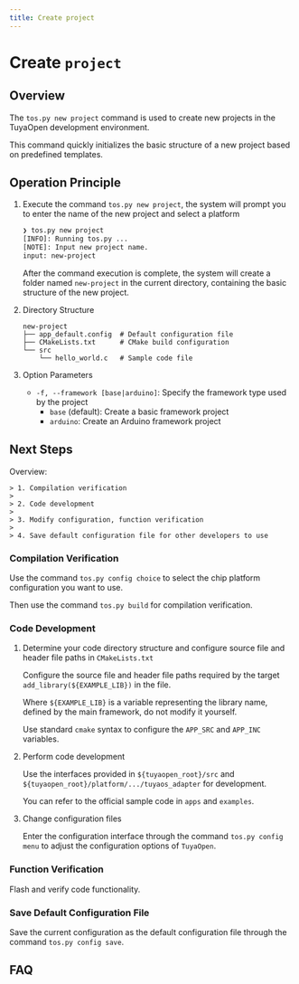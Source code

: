 ```yaml
---
title: Create project
---
```


# Create `project`

## Overview

The `tos.py new project` command is used to create new projects in the TuyaOpen development environment.

This command quickly initializes the basic structure of a new project based on predefined templates.

## Operation Principle

1. Execute the command `tos.py new project`, the system will prompt you to enter the name of the new project and select a platform

    ```bash
    ❯ tos.py new project
    [INFO]: Running tos.py ...
    [NOTE]: Input new project name.
    input: new-project
    ```

    After the command execution is complete, the system will create a folder named `new-project` in the current directory, containing the basic structure of the new project.

1. Directory Structure

    ```
    new-project
    ├── app_default.config  # Default configuration file
    ├── CMakeLists.txt      # CMake build configuration
    └── src
        └── hello_world.c   # Sample code file
    ```

1. Option Parameters

    - `-f, --framework [base|arduino]`: Specify the framework type used by the project
        - `base` (default): Create a basic framework project
        - `arduino`: Create an Arduino framework project

## Next Steps

Overview:

    > 1. Compilation verification
    >
    > 2. Code development
    >
    > 3. Modify configuration, function verification
    >
    > 4. Save default configuration file for other developers to use

### Compilation Verification

Use the command `tos.py config choice` to select the chip platform configuration you want to use.

Then use the command `tos.py build` for compilation verification.

### Code Development

1. Determine your code directory structure and configure source file and header file paths in `CMakeLists.txt`

    Configure the source file and header file paths required by the target `add_library(${EXAMPLE_LIB})` in the file.

    Where `${EXAMPLE_LIB}` is a variable representing the library name, defined by the main framework, do not modify it yourself.

    Use standard `cmake` syntax to configure the `APP_SRC` and `APP_INC` variables.

1. Perform code development

    Use the interfaces provided in `${tuyaopen_root}/src` and `${tuyaopen_root}/platform/.../tuyaos_adapter` for development.

    You can refer to the official sample code in `apps` and `examples`.

1. Change configuration files

    Enter the configuration interface through the command `tos.py config menu` to adjust the configuration options of `TuyaOpen`.

### Function Verification

Flash and verify code functionality.

### Save Default Configuration File

Save the current configuration as the default configuration file through the command `tos.py config save`.

## FAQ